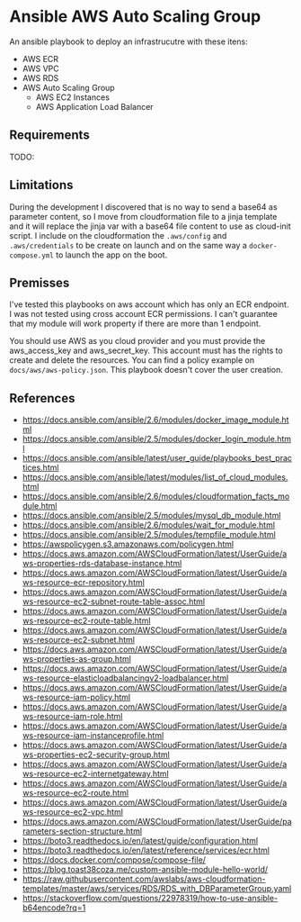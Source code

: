 # Ansible AWS Auto Scaling Group

An ansible playbook to deploy an infrastrucutre with these itens:

- AWS ECR
- AWS VPC
- AWS RDS
- AWS Auto Scaling Group
  - AWS EC2 Instances
  - AWS Application Load Balancer

## Requirements

TODO:

## Limitations

During the development I discovered that is no way to send a base64 as parameter content, so I move from cloudformation file to a jinja template and it will replace the jinja var with a base64 file content to use as cloud-init script. I include on the cloudformation the `.aws/config` and `.aws/credentials` to be create on launch and on the same way a `docker-compose.yml` to launch the app on the boot.

## Premisses

I've tested this playbooks on aws account which has only an ECR endpoint. I was not tested using cross account ECR permissions. I can't guarantee that my module will work property if there are more than 1 endpoint.

You should use AWS as you cloud provider and you must provide the aws_access_key and aws_secret_key. This account must has the rights to create and delete the resources. You can find a policy example on `docs/aws/aws-policy.json`. This playbook doesn't cover the user creation.

## References

- https://docs.ansible.com/ansible/2.6/modules/docker_image_module.html
- https://docs.ansible.com/ansible/2.5/modules/docker_login_module.html
- https://docs.ansible.com/ansible/latest/user_guide/playbooks_best_practices.html
- https://docs.ansible.com/ansible/latest/modules/list_of_cloud_modules.html
- https://docs.ansible.com/ansible/2.6/modules/cloudformation_facts_module.html
- https://docs.ansible.com/ansible/2.5/modules/mysql_db_module.html
- https://docs.ansible.com/ansible/2.6/modules/wait_for_module.html
- https://docs.ansible.com/ansible/2.5/modules/tempfile_module.html
- https://awspolicygen.s3.amazonaws.com/policygen.html
- https://docs.aws.amazon.com/AWSCloudFormation/latest/UserGuide/aws-properties-rds-database-instance.html
- https://docs.aws.amazon.com/AWSCloudFormation/latest/UserGuide/aws-resource-ecr-repository.html
- https://docs.aws.amazon.com/AWSCloudFormation/latest/UserGuide/aws-resource-ec2-subnet-route-table-assoc.html
- https://docs.aws.amazon.com/AWSCloudFormation/latest/UserGuide/aws-resource-ec2-route-table.html
- https://docs.aws.amazon.com/AWSCloudFormation/latest/UserGuide/aws-resource-ec2-subnet.html
- https://docs.aws.amazon.com/AWSCloudFormation/latest/UserGuide/aws-properties-as-group.html
- https://docs.aws.amazon.com/AWSCloudFormation/latest/UserGuide/aws-resource-elasticloadbalancingv2-loadbalancer.html
- https://docs.aws.amazon.com/AWSCloudFormation/latest/UserGuide/aws-resource-iam-policy.html
- https://docs.aws.amazon.com/AWSCloudFormation/latest/UserGuide/aws-resource-iam-role.html
- https://docs.aws.amazon.com/AWSCloudFormation/latest/UserGuide/aws-resource-iam-instanceprofile.html
- https://docs.aws.amazon.com/AWSCloudFormation/latest/UserGuide/aws-properties-ec2-security-group.html
- https://docs.aws.amazon.com/AWSCloudFormation/latest/UserGuide/aws-resource-ec2-internetgateway.html
- https://docs.aws.amazon.com/AWSCloudFormation/latest/UserGuide/aws-resource-ec2-route.html
- https://docs.aws.amazon.com/AWSCloudFormation/latest/UserGuide/aws-resource-ec2-vpc.html
- https://docs.aws.amazon.com/AWSCloudFormation/latest/UserGuide/parameters-section-structure.html
- https://boto3.readthedocs.io/en/latest/guide/configuration.html
- https://boto3.readthedocs.io/en/latest/reference/services/ecr.html
- https://docs.docker.com/compose/compose-file/
- https://blog.toast38coza.me/custom-ansible-module-hello-world/
- https://raw.githubusercontent.com/awslabs/aws-cloudformation-templates/master/aws/services/RDS/RDS_with_DBParameterGroup.yaml
- https://stackoverflow.com/questions/22978319/how-to-use-ansible-b64encode?rq=1